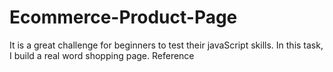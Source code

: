 # Ecommerce-Product-Page
It is a great challenge for beginners to test their javaScript skills. In this task, I build a real word shopping page. Reference
